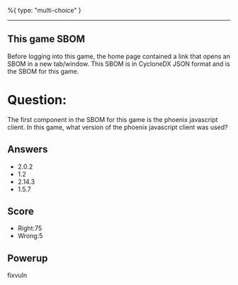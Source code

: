 %{
 type: "multi-choice"
}

---
## This game SBOM
Before logging into this game,
the home page contained a link
that opens an SBOM in a new tab/window.
This SBOM is in CycloneDX JSON format
and is the SBOM for this game.

# Question:
The first component
in the SBOM
for this game
is the phoenix javascript client.
In this game, what version of the
phoenix javascript client was used?

## Answers
- 2.0.2
- 1.2
- 2.14.3
- 1.5.7

## Score
- Right:75
- Wrong:5

## Powerup
fixvuln

